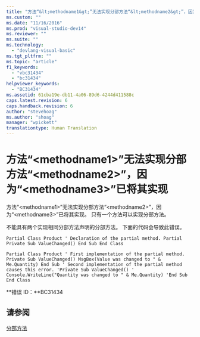 ```yaml
---
title: "方法“&lt;methodname1&gt;”无法实现分部方法“&lt;methodname2&gt;”，因为“&lt;methodname3&gt;”已将其实现 | Microsoft Docs"
ms.custom: ""
ms.date: "11/16/2016"
ms.prod: "visual-studio-dev14"
ms.reviewer: ""
ms.suite: ""
ms.technology: 
  - "devlang-visual-basic"
ms.tgt_pltfrm: ""
ms.topic: "article"
f1_keywords: 
  - "vbc31434"
  - "bc31434"
helpviewer_keywords: 
  - "BC31434"
ms.assetid: 61cba19e-db11-4a06-89d6-4244d411588c
caps.latest.revision: 6
caps.handback.revision: 6
author: "stevehoag"
ms.author: "shoag"
manager: "wpickett"
translationtype: Human Translation
---
```

# 方法“&lt;methodname1&gt;”无法实现分部方法“&lt;methodname2&gt;”，因为“&lt;methodname3&gt;”已将其实现
方法“\<methodname1\>”无法实现分部方法“\<methodname2\>”，因为“\<methodname3\>”已将其实现。 只有一个方法可以实现分部方法。  
  
 不能具有两个实现相同分部方法声明的分部方法。 下面的代码会导致此错误。  
  
```vb#  
Partial Class Product ' Declaration of the partial method. Partial Private Sub ValueChanged() End Sub End Class  
```  
  
```vb#  
Partial Class Product ' First implementation of the partial method. Private Sub ValueChanged() MsgBox(Value was changed to " & Me.Quantity) End Sub ' Second implementation of the partial method causes this error. 'Private Sub ValueChanged() '    Console.WriteLine("Quantity was changed to " & Me.Quantity) 'End Sub End Class  
```  
  
 **错误 ID：**BC31434  
  
## 请参阅  
 [分部方法](../../visual-basic/programming-guide/language-features/procedures/partial-methods.md)